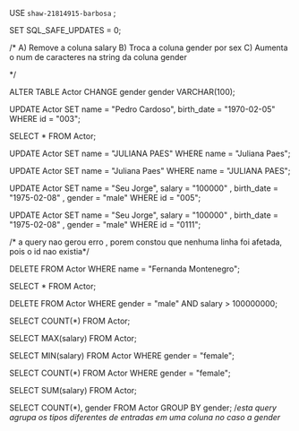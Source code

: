 USE `shaw-21814915-barbosa` ;

SET SQL_SAFE_UPDATES = 0;

/* 
A) Remove a coluna salary
B) Troca a coluna gender por sex
C) Aumenta o num de caracteres na string da coluna gender


*/


ALTER TABLE Actor CHANGE gender gender VARCHAR(100);

UPDATE Actor
SET name = "Pedro Cardoso", birth_date = "1970-02-05"
WHERE id = "003";

SELECT * FROM Actor;

UPDATE Actor
SET name = "JULIANA PAES"
WHERE name = "Juliana Paes";

UPDATE Actor
SET name = "Juliana Paes"
WHERE name = "JULIANA PAES";

UPDATE Actor
SET name = "Seu Jorge", salary = "100000" , birth_date = "1975-02-08" , gender = "male"
WHERE id = "005";

UPDATE Actor
SET name = "Seu Jorge", salary = "100000" , birth_date = "1975-02-08" , gender = "male"
WHERE id = "0111";

/* a query nao gerou erro , porem constou que nenhuma linha foi afetada, pois o id nao existia*/


DELETE FROM Actor WHERE name = "Fernanda Montenegro";

SELECT * FROM Actor;

DELETE FROM Actor WHERE gender = "male" AND salary > 100000000;


SELECT COUNT(*) FROM Actor;

SELECT MAX(salary) FROM Actor;

SELECT MIN(salary) FROM Actor
WHERE gender = "female";

SELECT COUNT(*) FROM Actor
WHERE gender = "female";

SELECT SUM(salary) FROM Actor;

SELECT COUNT(*), gender
FROM Actor
GROUP BY gender;
/*esta query agrupa os tipos diferentes de entradas em uma coluna no caso a gender*


